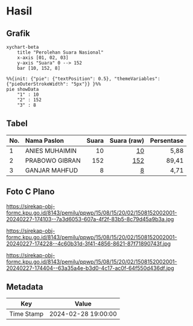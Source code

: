 # Hasil

## Grafik

```mermaid
xychart-beta
    title "Perolehan Suara Nasional"
    x-axis [01, 02, 03]
    y-axis "Suara" 0 --> 152
    bar [10, 152, 8]
```

```mermaid
%%{init: {"pie": {"textPosition": 0.5}, "themeVariables": {"pieOuterStrokeWidth": "5px"}} }%%
pie showData
    "1" : 10
    "2" : 152
    "3" : 8
```

## Tabel

| No. | Nama Paslon    | Suara | Suara (raw) | Persentase |
|:--- |:-------------- | -----:| -----------:| ----------:|
| 1   | ANIES MUHAIMIN | 10    | [10][p-1]   | 5,88       |
| 2   | PRABOWO GIBRAN | 152   | [152][p-2]  | 89,41      |
| 3   | GANJAR MAHFUD  | 8     | [8][p-3]    | 4,71       |


[p-1]: https://github.com/gigit-pemilu/pemilu-2024/blob/main/pilpres/hitung-suara/sub/15-jambi/sub/08-bungo/sub/15-bathin-ii-pelayang/sub/2002-peninjau/sub/001-tps/sub/paslon-1.txt
[p-2]: https://github.com/gigit-pemilu/pemilu-2024/blob/main/pilpres/hitung-suara/sub/15-jambi/sub/08-bungo/sub/15-bathin-ii-pelayang/sub/2002-peninjau/sub/001-tps/sub/paslon-2.txt
[p-3]: https://github.com/gigit-pemilu/pemilu-2024/blob/main/pilpres/hitung-suara/sub/15-jambi/sub/08-bungo/sub/15-bathin-ii-pelayang/sub/2002-peninjau/sub/001-tps/sub/paslon-3.txt

## Foto C Plano

https://sirekap-obj-formc.kpu.go.id/8143/pemilu/ppwp/15/08/15/20/02/1508152002001-20240227-174103--7a3d6053-607a-4f2f-83b5-8c79d45a9b3a.jpg

https://sirekap-obj-formc.kpu.go.id/8143/pemilu/ppwp/15/08/15/20/02/1508152002001-20240227-174228--4c60b31d-3f41-4856-8621-87f71890743f.jpg

https://sirekap-obj-formc.kpu.go.id/8143/pemilu/ppwp/15/08/15/20/02/1508152002001-20240227-174404--63a35a4e-b3d0-4c17-ac0f-64f550d436df.jpg


## Metadata

| Key        | Value               |
| ---------- | ------------------- |
| Time Stamp | 2024-02-28 19:00:00 |



